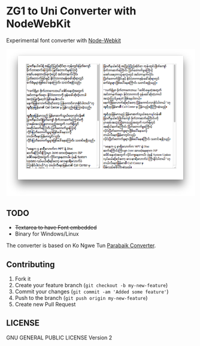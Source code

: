 # ZG1 to Uni Converter with NodeWebKit

Experimental font converter with [Node-Webkit](https://github.com/rogerwang/node-webkit)

![Screenshot](https://raw.githubusercontent.com/yelinaung/mmfont-nwk/master/screenshot.png)

## TODO
- ~~Textarea to have Font embedded~~
- Binary for Windows/Linux

The converter is based on Ko Ngwe Tun [Parabaik Converter](https://github.com/ngwestar/parabaik).


## Contributing

  1. Fork it
  2. Create your feature branch (`git checkout -b my-new-feature`)
  3. Commit your changes (`git commit -am 'Added some feature'`)
  4. Push to the branch (`git push origin my-new-feature`)
  5. Create new Pull Request


## LICENSE
GNU GENERAL PUBLIC LICENSE Version 2
